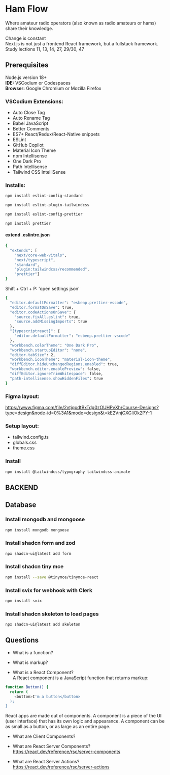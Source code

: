 # Ham Flow
Where amateur radio operators (also known as radio amateurs or hams) share their knowledge.  


Change is constant  
Next.js is not just a frontend React framework, but a fullstack framework.  
Study lections 11, 13, 14, 27, 29/30, 47


## Prerequisites
Node.js version 18+  
**IDE:** VSCodium or Codespaces  
**Browser:** Google Chromium or Mozilla Firefox  

### VSCodium Extensions:
- Auto Close Tag  
- Auto Rename Tag  
- Babel JavaScript  
- Better Comments  
- ES7+ React/Redux/React-Native snippets  
- ESLint  
- GitHub Copilot  
- Material Icon Theme  
- npm Intellisense  
- One Dark Pro  
- Path Intellisense  
- Tailwind CSS IntelliSense


### Installs:
```bash
npm install eslint-config-standard
```

```bash
npm install eslint-plugin-tailwindcss
```

```bash
npm install eslint-config-prettier
```

```bash
npm install prettier
```

#### extend .eslintrc.json

```bash
{
  "extends": [
    "next/core-web-vitals",
    "next/typescript",
    "standard",
    "plugin:tailwindcss/recommended",
    "prettier"]
}
```

Shift + Ctrl + P: 'open settings json'

```bash
{
  "editor.defaultFormatter": "esbenp.prettier-vscode",
  "editor.formatOnSave": true,
  "editor.codeActionsOnSave": {
    "source.fixAll.eslint": true,
    "source.addMissingImports": true
  },
  "[typescriptreact]": {
    "editor.defaultFormatter": "esbenp.prettier-vscode"
  },
  "workbench.colorTheme": "One Dark Pro",
  "workbench.startupEditor": "none",
  "editor.tabSize": 2,
  "workbench.iconTheme": "material-icon-theme",
  "diffEditor.hideUnchangedRegions.enabled": true,
  "workbench.editor.enablePreview": false,
  "diffEditor.ignoreTrimWhitespace": false,
  "path-intellisense.showHiddenFiles": true
}
```

### Figma layout:
https://www.figma.com/file/2vtjgodtBxTdg0zOUHPvXh/Course-Designs?type=design&node-id=0%3A1&mode=design&t=kE2VnjGXGIiOk2PY-1

### Setup layout:
- tailwind.config.ts
- globals.css
- theme.css


### Install
```bash
npm install @tailwindcss/typography tailwindcss-animate
```

## BACKEND
## Database
### Install mongodb and mongoose
```bash
npm install mongodb mongoose
```

### Install shadcn form and zod
```bash
npx shadcn-ui@latest add form
```

### Install shadcn tiny mce
```bash
npm install --save @tinymce/tinymce-react
```


### Install svix for webhook with Clerk
```bash
npm install svix
```

### Install shadcn skeleton to load pages
```bash
npx shadcn-ui@latest add skeleton
```


## Questions

- What is a function?
- What is markup?

- What is a React Component?  
A React component is a JavaScript function that returns markup:  
```bash
function Button() {
  return (
    <button>I'm a button</button>
  );
}
```
React apps are made out of components. A component is a piece of the UI (user interface) that has its own logic and appearance. A component can be as small as a button, or as large as an entire page.  



- What are Client Components?  

- What are React Server Components?  
https://react.dev/reference/rsc/server-components  

- What are React Server Actions?  
https://react.dev/reference/rsc/server-actions  